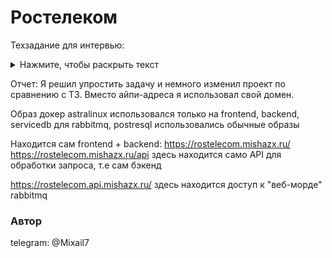 # Ростелеком
Техзадание для интервью:

<details> 
<summary>Нажмите, чтобы раскрыть текст</summary>

Создать систему регистрации обращений.
Система должна состоять из следующих элементов:

- фронтенд
- бэкенд
- сервис очередей
- сервис записи в базу данных
- база данных

Описание элемента "фронтенд":
Страница приема обращения гражданина, обязательные элементы:
- поле Фамилия (тип текст)
- поле Имя (тип текст)
- поле Отчество (тип текст)
- поле Телефон (тип телефон, для упрощения цифры)
- поле Обращение (тип большой текст)
- кнопка "Отправить" (инициализируется отправку данных на бэкенд)

Реализация: html, js(jQuery) или что-то максимально простое, формирование json(или другого представления данных)
и отправдка на бэкенд.

Описание элемента "бэкенд":
Сервис реализующий функционал приема данных от фронтенда, формирование объекта и отправка
его в сервис очередей.
Реализация: python(tornado)

Описание элемента "сервис очередей":
rabbitMQ

Описание элемента "сервис записи в базу данных":
Сервис непрерывно работающий и подключенный к очереди rabbitmq, проверяет наличие там объектов, извлекает их, и записывает в базу данных.
Реализация: python

Описание элемента "база данных":
БД PostgreSQL.
Таблица или должна содержать соответственно поля из пункта "фронтенд".

Что в итоге должно получиться:
Папка с проектом в котором находится файл docker-compose.yml

```bash 
├── frontend/              # 💻 Директория для фронтенд-разработки 
├── backend/               # ⚙️ Директория для бэкенд-разработки 
├── rabbitmq/              # 📦 Директория для RabbitMQ 
├── servicedb/             # 🗄️ Директория для сервисной базы данных 
├── db/                    # 🗄️ Директория для основной базы данных 
└── docker-compose.yml     # 📄 Файл конфигурации Docker Compose
```

=================

При запуске команды докер компоуз, должно подниматься 5 контейнеров.
Соответственно по url ipfrontend:80 нам должна открываться
страница приема обращения, а через реквизиты доступа к БД мы должны попасть внутрь и иметь возможность просматривать таблицы
Также необходимо настроить rabbitmq так чтобы там был managemen-plugin (в принципе он понадобится для отладки)
и должен быть доступ в консоль раббита с iprabbitmq:15672

Img для докера брать на основе Astralinux. [https://registry.astralinux.ru/latest/descriptions/local/containers/](https://registry.astralinux.ru/latest/descriptions/local/containers/)

</details>

Отчет: 
Я решил упростить задачу и немного изменил проект по сравнению с ТЗ. Вместо айпи-адреса я использовал свой домен.

Образ докер astralinux использовался только на frontend, backend, servicedb
для rabbitmq, postresql использовались обычные образы

Находится сам frontend + backend:
https://rostelecom.mishazx.ru/
https://rostelecom.mishazx.ru/api здесь находится само API для обработки запроса, т.е сам бэкенд

https://rostelecom.api.mishazx.ru/ здесь находится доступ к "веб-морде" rabbitmq


### Автор
telegram: @Mixail7
